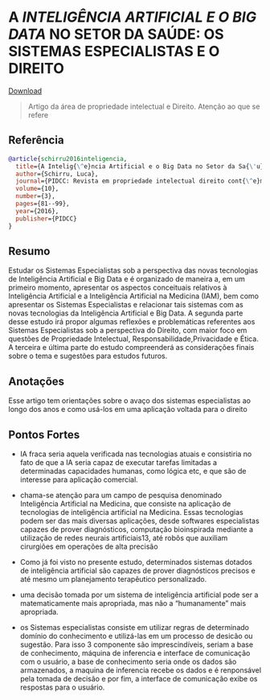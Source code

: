 	
# A *INTELIGÊNCIA ARTIFICIAL E O BIG DATA* NO SETOR DA SAÚDE: OS SISTEMAS ESPECIALISTAS E O DIREITO

[Download](https://periodicos.ufsm.br/educacaoespecial/article/download/42711/pdf)


> Artigo da área de propriedade intelectual e Direito.
> Atenção ao que se refere

## Referência
```bibtex
@article{schirru2016inteligencia,
  title={A Intelig{\^e}ncia Artificial e o Big Data no Setor da Sa{\'u}de:: Os Sistemas Especialistas e o Direito.},
  author={Schirru, Luca},
  journal={PIDCC: Revista em propriedade intelectual direito cont{\^e}mporaneo},
  volume={10},
  number={3},
  pages={81--99},
  year={2016},
  publisher={PIDCC}
}
```

## Resumo
Estudar os Sistemas Especialistas sob a perspectiva das novas tecnologias de Inteligência Artificial e Big Data e é organizado de maneira a, em um primeiro momento, apresentar os aspectos conceituais relativos à Inteligência Artificial e a Inteligência Artificial na Medicina (IAM), bem como apresentar os Sistemas Especialistas e relacionar tais sistemas com as novas tecnologias da Inteligência Artificial e Big Data. A segunda parte desse estudo irá propor algumas reflexões e problemáticas referentes aos Sistemas Especialistas sob a perspectiva do Direito, com maior foco em questões de Propriedade Intelectual, Responsabilidade,Privacidade e Ética. A terceira e última parte do estudo compreenderá as considerações finais sobre o tema e sugestões para estudos futuros. 

## Anotações
Esse artigo tem orientações sobre o avaço dos sistemas especialistas ao longo dos anos e como usá-los em uma aplicação voltada para o direito


## Pontos Fortes
- IA fraca seria aquela verificada nas tecnologias atuais e
consistiria no fato de que a IA seria capaz de executar tarefas limitadas a determinadas
capacidades humanas, como lógica etc, e que são de interesse para aplicação comercial. 

- chama-se atenção para um campo de pesquisa denominado Inteligência Artificial na Medicina,
que consiste na aplicação de tecnologias de inteligência artificial na Medicina. Essas
tecnologias podem ser das mais diversas aplicações, desde softwares especialistas
capazes de prover diagnósticos, computação bioinspirada mediante a utilização de redes
neurais artificiais13, até robôs que auxiliam cirurgiões em operações de alta precisão

- Como já foi visto no presente estudo, determinados sistemas dotados
de inteligência artificial são capazes de prover diagnósticos precisos e até mesmo um
planejamento terapêutico personalizado.

- uma decisão tomada por um sistema de inteligência artificial pode ser a matematicamente mais apropriada, mas não a “humanamente” mais apropriada.


- os Sistemas especialistas consiste em utilizar regras de determinado domínio do conhecimento e utilizá-las em um processo de desicão ou sugestão. Para isso 3 componente são imprescindíveis, seriam a base de conhecimento, máquina de inferencia e interface de comunicação com o usuário, a base de conhecimento seria onde os dados são armazenados, a maquina de inferencia recebe os dados e é renponsável pela tomada de decisão e por fim, a interface de comunicação exibe os respostas para o usuário.

